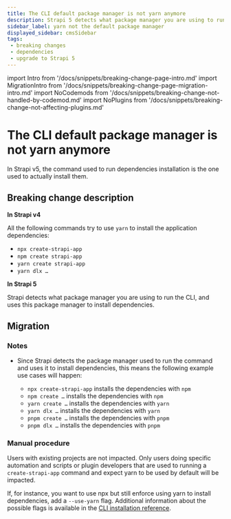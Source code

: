 ```yaml
---
title: The CLI default package manager is not yarn anymore
description: Strapi 5 detects what package manager you are using to run the CLI, and uses this package manager to install dependencies.
sidebar_label: yarn not the default package manager
displayed_sidebar: cmsSidebar
tags:
 - breaking changes
 - dependencies
 - upgrade to Strapi 5
---
```


import Intro from '/docs/snippets/breaking-change-page-intro.md'
import MigrationIntro from '/docs/snippets/breaking-change-page-migration-intro.md'
import NoCodemods from '/docs/snippets/breaking-change-not-handled-by-codemod.md'
import NoPlugins from '/docs/snippets/breaking-change-not-affecting-plugins.md'

# The CLI default package manager is not yarn anymore

In Strapi v5, the command used to run dependencies installation is the one used to actually install them.

<Intro />
<NoPlugins />
<NoCodemods />

## Breaking change description

<SideBySideContainer>

<SideBySideColumn>

**In Strapi v4**

All the following commands try to use `yarn` to install the application dependencies:

- `npx create-strapi-app`
- `npm create strapi-app`
- `yarn create strapi-app`
- `yarn dlx …`

</SideBySideColumn>

<SideBySideColumn>

**In Strapi 5**

Strapi detects what package manager you are using to run the CLI, and uses this package manager to install dependencies.

</SideBySideColumn>

</SideBySideContainer>

## Migration

### Notes

* Since Strapi detects the package manager used to run the command and uses it to install dependencies, this means the following example use cases will happen:

  - `npx create-strapi-app`  installs the dependencies with `npm`
  - `npm create …` installs the dependencies with `npm`
  - `yarn create …` installs the dependencies with `yarn`
  - `yarn dlx …` installs the dependencies with `yarn`
  - `pnpm create …` installs the dependencies with `pnpm`
  - `pnpm dlx …` installs the dependencies with `pnpm`

### Manual procedure

Users with existing projects are not impacted. Only users doing specific automation and scripts or plugin developers that are used to running a `create-strapi-app` command and expect yarn to be used by default will be impacted.

If, for instance, you want to use npx but still enforce using yarn to install dependencies, add a `--use-yarn` flag. Additional information about the possible flags is available in the [CLI installation reference](/cms/installation/cli#cli-installation-options).
